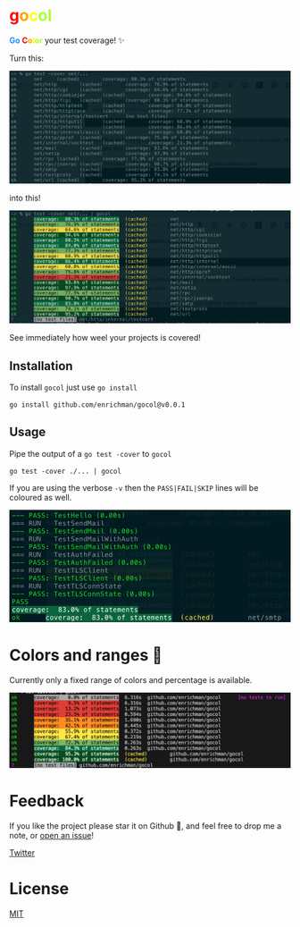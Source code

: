 # __<font color="red">g</font><font color="orange">o</font><font color="yellow">c</font><font color="greenyellow">ol</font>__

__<font color="dodgerblue">Go</font> <font color="red">C</font><font color="orange">o</font><font color="yellow">l</font><font color="greenyellow">or</font>__ your test coverage! ✨

Turn this:

![](./assets/gocol_1.png)

into this!

![](./assets/gocol_2.png)

See immediately how weel your projects is covered!

## Installation

To install `gocol` just use `go install`
```
go install github.com/enrichman/gocol@v0.0.1
```

## Usage

Pipe the output of a `go test -cover` to `gocol`
```
go test -cover ./... | gocol
```

If you are using the verbose `-v` then the `PASS|FAIL|SKIP` lines will be coloured as well.

![](./assets/gocol_4.png)


# Colors and ranges 🌈

Currently only a fixed range of colors and percentage is available.

![](./assets/gocol_3.png)

# Feedback
If you like the project please star it on Github 🌟, and feel free to drop me a note, or [open an issue](https://github.com/enrichman/gocol/issues/new)!

[Twitter](https://twitter.com/enrichmann)

# License

[MIT](LICENSE)